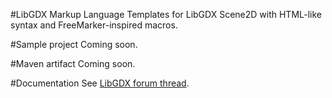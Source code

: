 #LibGDX Markup Language
Templates for LibGDX Scene2D with HTML-like syntax and FreeMarker-inspired macros.

#Sample project
Coming soon.

#Maven artifact
Coming soon.

#Documentation
See [LibGDX forum thread](http://www.badlogicgames.com/forum/viewtopic.php?f=17&t=18843).
